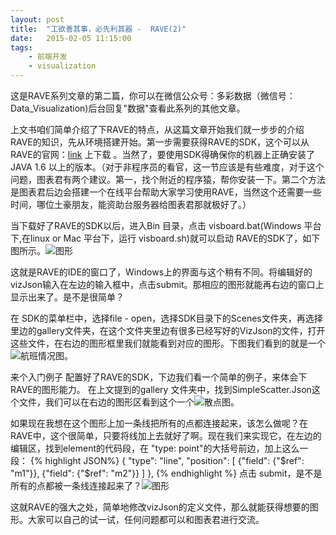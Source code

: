 ```yaml
---
layout: post
title:  "工欲善其事，必先利其器 -  RAVE(2)"
date:   2015-02-05 11:15:00
tags:
    - 前端开发
    - visualization
---
```

这是RAVE系列文章的第二篇，你可以在微信公众号：多彩数据（微信号：Data_Visualization)后台回复"数据"查看此系列的其他文章。

上文书咱们简单介绍了下RAVE的特点，从这篇文章开始我们就一步步的介绍RAVE的知识，先从环境搭建开始。第一步需要获得RAVE的SDK，这个可以从RAVE的官网：[link](http://rave.mybluemix.net/downloads.jsp) 上下载 。当然了，要使用SDK得确保你的机器上正确安装了JAVA 1.6 以上的版本。（对于非程序员的看官，这一节应该是有些难度，对于这个问题，图表君有两个建议。第一，找个附近的程序猿，帮你安装一下。第二个方法是图表君后边会搭建一个在线平台帮助大家学习使用RAVE，当然这个还需要一些时间，哪位土豪朋友，能资助台服务器给图表君那就极好了。）

当下载好了RAVE的SDK以后，进入Bin 目录，点击 visboard.bat(Windows 平台下,在linux or Mac 平台下，运行 visboard.sh)就可以启动 RAVE的SDK了，如下图所示。![图形]({{url}}/resources/img/rave2-pic4.png)

这就是RAVE的IDE的窗口了，Windows上的界面与这个稍有不同。将编辑好的vizJson输入在左边的输入框中，点击submit。那相应的图形就能再右边的窗口上显示出来了。是不是很简单？

在 SDK的菜单栏中，选择file - open，选择SDK目录下的Scenes文件夹，再选择里边的gallery文件夹，在这个文件夹里边有很多已经写好的VizJson的文件，打开这些文件，在右边的图形框里我们就能看到对应的图形。下图我们看到的就是一个![航班情况图]({{url}}/resources/img/rave2-pic1.png)。

来个入门例子
配置好了RAVE的SDK，下边我们看一个简单的例子，来体会下RAVE的图形能力。
在上文提到的gallery 文件夹中，找到SimpleScatter.Json这个文件，我们可以在右边的图形区看到这个一个![散点图]({{url}}/resources/img/rave2-pic2.png)。

如果现在我想在这个图形上加一条线把所有的点都连接起来，该怎么做呢？在RAVE中，这个很简单，只要将线加上去就好了啊。现在我们来实现它，在左边的编辑区，找到element的代码段，在 "type: point"的大括号前边，加上这么一段：
{% highlight JSON%}
     {
       "type": "line",
       "position": [
         {"field": {"$ref": "m1"}},
         {"field": {"$ref": "m2"}}
       ]
     },
{% endhighlight %}
点击 submit，是不是所有的点都被一条线连接起来了？![图形]({{url}}/resources/img/rave2-pic3.png)

这就RAVE的强大之处，简单地修改vizJson的定义文件，那么就能获得想要的图形。大家可以自己的试一试，任何问题都可以和图表君进行交流。
